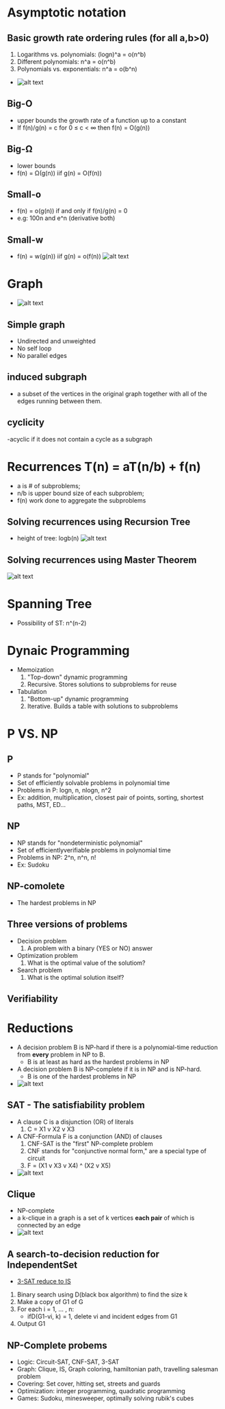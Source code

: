 # Asymptotic notation
## Basic growth rate ordering rules (for all a,b>0)
1. Logarithms vs. polynomials: (logn)^a = o(n^b)
2. Different polynomials: n^a = o(n^b)
3. Polynomials vs. exponentials: n^a = o(b^n)
- ![alt text](./images/table.png "table")
## Big-O
- upper bounds the growth rate of a function up to a constant
- If f(n)/g(n) = c for 0 ≤ c < ∞ then f(n) = O(g(n))
## Big-Ω
- lower bounds
- f(n) = Ω(g(n)) iif g(n) = O(f(n))
## Small-o
- f(n) = o(g(n)) if and only if f(n)/g(n) = 0
- e.g: 100n and e^n (derivative both)
## Small-w
- f(n) = w(g(n)) iif g(n) = o(f(n))
![alt text](./images/IMG_F69B8CB5D2F6-1.jpeg "Asymptotic notation")

# Graph
- ![alt text](./images/IMG_984F71216B9F-1.jpeg "graph")
## Simple graph
- Undirected and unweighted
- No self loop
- No parallel edges
## induced subgraph
- a subset of the vertices in the original graph together with all of the edges running between them.
## cyclicity
-acyclic if it does not contain a cycle as a subgraph

# Recurrences T(n) = aT(n/b) + f(n)
- a is # of subproblems; 
- n/b is upper bound size of each subproblem; 
- f(n) work done to aggregate the subproblems
## Solving recurrences using Recursion Tree 
- height of tree: logb(n)
![alt text](./images/IMG_EBF3B7275F0D-1.jpeg "Recursion tree example")
## Solving recurrences using Master Theorem
![alt text](./images/IMG_99550F772125-1.jpeg "Master Theorem")

# Spanning Tree
- Possibility of ST: n^(n-2)

# Dynaic Programming
- Memoization
    1. "Top-down" dynamic programming
    2. Recursive. Stores solutions to subproblems for reuse
- Tabulation
    1. "Bottom-up" dynamic programming
    2. Iterative. Builds a table with solutions to subproblems

# P VS. NP
## P
- P stands for "polynomial"
- Set of efficiently solvable problems in polynomial time
- Problems in P: logn, n, nlogn, n^2
- Ex: addition, multiplication, closest pair of points, sorting, shortest paths, MST, ED...
## NP
- NP stands for "nondeterministic polynomial"
- Set of efficientlyverifiable problems in polynomial time
- Problems in NP: 2^n, n^n, n!
- Ex: Sudoku
## NP-comolete
- The hardest problems in NP
## Three versions of problems
- Decision problem
    1. A problem with a binary (YES or NO) answer
- Optimization problem
    1. What is the optimal value of the solutiom?
- Search problem
    1. What is the optimal solution itself?
## Verifiability

# Reductions 
- A decision problem B is NP-hard if there is a polynomial-time reduction from **every** problem in NP to B.
    - B is at least as hard as the hardest problems in NP
- A decision problem B is NP-complete if it is in NP and is NP-hard.
    - B is one of the hardest problems in NP
- ![alt text](./images/IMG_0DBE07C8CE3A-1.jpeg "reduction")

## SAT - The satisfiability problem
- A clause C is a disjunction (OR) of literals
    1. C = X1 v X2 v X3
- A CNF-Formula F is a conjunction (AND) of clauses
    1. CNF-SAT is the "first" NP-complete problem
    2. CNF stands for "conjunctive normal form," are a special type of circuit
    3. F = (X1 v X3 v X4) ^ (X2 v X5)
- ![alt text](./images/IMG_1BC9B54ED4B7-1.jpeg "process of showing NP-complete")

## Clique
- NP-complete
- a k-clique in a graph is a set of k vertices **each pair** of which is connected by an edge
- ![alt text](./images/IMG_70456EDBD483-1.jpeg "process of showing Clique")

## A search-to-decision reduction for IndependentSet
- [3-SAT reduce to IS](https://www.youtube.com/watch?v=lTqTk9AQR5s)
1. Binary search using D(black box algorithm) to find the size k
2. Make a copy of G1 of G
3. For each i = 1, ... , n:
    - ifD(G1-vi, k) = 1, delete vi and incident edges from G1
4. Output G1

## NP-Complete probems
- Logic: Circuit-SAT, CNF-SAT, 3-SAT
- Graph: Clique, IS, Graph coloring, hamiltonian path, travelling salesman problem
- Covering: Set cover, hitting set, streets and guards
- Optimization: integer programming, quadratic programming
- Games: Sudoku, minesweeper, optimally solving rubik's cubes
